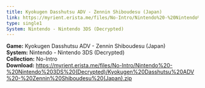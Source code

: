 ```yaml
---
title: Kyokugen Dasshutsu ADV - Zennin Shiboudesu (Japan)
link: https://myrient.erista.me/files/No-Intro/Nintendo%20-%20Nintendo%203DS%20(Decrypted)/Kyokugen%20Dasshutsu%20ADV%20-%20Zennin%20Shiboudesu%20(Japan).zip
type: single1
System: Nintendo - Nintendo 3DS (Decrypted)
---
```

<b>Game:</b> Kyokugen Dasshutsu ADV - Zennin Shiboudesu (Japan)<br>
<b>System:</b> Nintendo - Nintendo 3DS (Decrypted)<br>
<b>Collection:</b> No-Intro<br>
<b>Download:</b> https://myrient.erista.me/files/No-Intro/Nintendo%20-%20Nintendo%203DS%20(Decrypted)/Kyokugen%20Dasshutsu%20ADV%20-%20Zennin%20Shiboudesu%20(Japan).zip